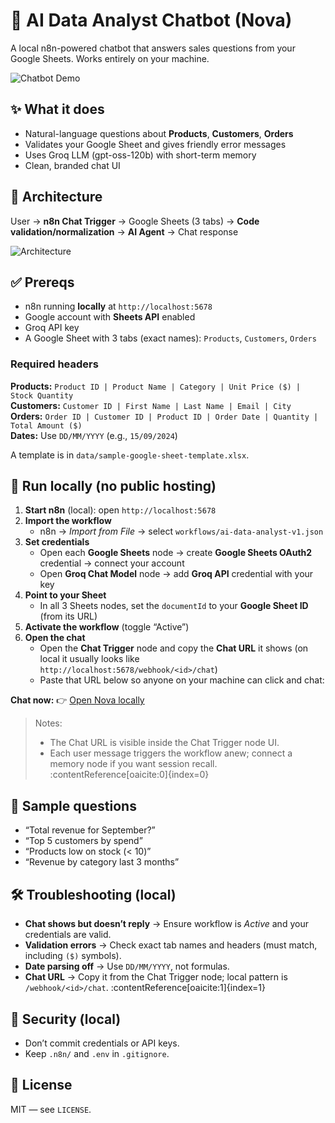 # 🤖 AI Data Analyst Chatbot (Nova)

A local n8n-powered chatbot that answers sales questions from your Google Sheets. Works entirely on your machine.

![Chatbot Demo](assets/chat-interface.png)

## ✨ What it does
- Natural-language questions about **Products**, **Customers**, **Orders**
- Validates your Google Sheet and gives friendly error messages
- Uses Groq LLM (gpt-oss-120b) with short-term memory
- Clean, branded chat UI

## 🧱 Architecture
User → **n8n Chat Trigger** → Google Sheets (3 tabs) → **Code validation/normalization** → **AI Agent** → Chat response

![Architecture](assets/architecture-diagram.png)

## ✅ Prereqs
- n8n running **locally** at `http://localhost:5678`
- Google account with **Sheets API** enabled
- Groq API key
- A Google Sheet with 3 tabs (exact names): `Products`, `Customers`, `Orders`

### Required headers
**Products:** `Product ID | Product Name | Category | Unit Price ($) | Stock Quantity`  
**Customers:** `Customer ID | First Name | Last Name | Email | City`  
**Orders:** `Order ID | Customer ID | Product ID | Order Date | Quantity | Total Amount ($)`  
**Dates:** Use `DD/MM/YYYY` (e.g., `15/09/2024`)

A template is in `data/sample-google-sheet-template.xlsx`.

## 🚀 Run locally (no public hosting)
1. **Start n8n** (local): open `http://localhost:5678`
2. **Import the workflow**  
   - n8n → *Import from File* → select `workflows/ai-data-analyst-v1.json`
3. **Set credentials**
   - Open each **Google Sheets** node → create **Google Sheets OAuth2** credential → connect your account
   - Open **Groq Chat Model** node → add **Groq API** credential with your key
4. **Point to your Sheet**
   - In all 3 Sheets nodes, set the `documentId` to your **Google Sheet ID** (from its URL)
5. **Activate the workflow** (toggle “Active”)
6. **Open the chat**
   - Open the **Chat Trigger** node and copy the **Chat URL** it shows (on local it usually looks like  
     `http://localhost:5678/webhook/<id>/chat`)  
   - Paste that URL below so anyone on your machine can click and chat:

**Chat now:** 👉 [Open Nova locally](YOUR_CHAT_URL)

> Notes:
> - The Chat URL is visible inside the Chat Trigger node UI.  
> - Each user message triggers the workflow anew; connect a memory node if you want session recall. :contentReference[oaicite:0]{index=0}

## 🧪 Sample questions
- “Total revenue for September?”
- “Top 5 customers by spend”
- “Products low on stock (< 10)”
- “Revenue by category last 3 months”

## 🛠 Troubleshooting (local)
- **Chat shows but doesn’t reply** → Ensure workflow is *Active* and your credentials are valid.  
- **Validation errors** → Check exact tab names and headers (must match, including `($)` symbols).  
- **Date parsing off** → Use `DD/MM/YYYY`, not formulas.  
- **Chat URL** → Copy it from the Chat Trigger node; local pattern is `/webhook/<id>/chat`. :contentReference[oaicite:1]{index=1}

## 🔐 Security (local)
- Don’t commit credentials or API keys.
- Keep `.n8n/` and `.env` in `.gitignore`.

## 📜 License
MIT — see `LICENSE`.
